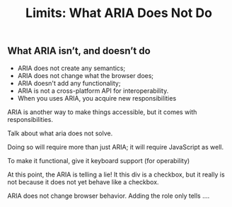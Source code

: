 ﻿---
title: "Limits: What ARIA Does Not Do"
nav_title: Limits
order: 6
status: editors-draft
editors:
  - Matt King (Facebook)
  - Judy Brewer: "https://www.w3.org/People/Brewer/"
contributors:
  - The Education and Outreach Working Group (<a href="https://www.w3.org/WAI/EO/">EOWG</a>)
  - The ARIA Working Group (<a href="https://www.w3.org/WAI/ARIA/">ARIA</a>)
support: Developed with support from the <a href="https://www.w3.org/WAI/WCAGTA/">U.S. Access Board, WCAG TA Project, Task 2</a>.
---

## What ARIA isn’t, and doesn’t do

* ARIA does not create any semantics;
* ARIA does not change what the browser does;
* ARIA doesn't add any functionality;
* ARIA is not a cross-platform API for interoperability.
* When you uses ARIA, you acquire new responsibilities


ARIA is another way to make things accessible, but it comes with responsibilities.

Talk about what aria does not solve.

Doing so will require more than just ARIA; it will require JavaScript as well.

To make it functional, give it keyboard support (for operability)

At this point, the ARIA is telling a lie! It this div is a checkbox, but it really is not because it does not yet behave like a checkbox.

ARIA does not change browser behavior. Adding the role only tells ....
